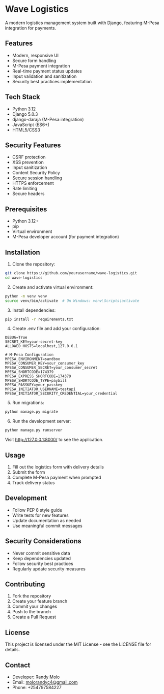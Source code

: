 # Wave Logistics

A modern logistics management system built with Django, featuring M-Pesa integration for payments.

## Features

- Modern, responsive UI
- Secure form handling
- M-Pesa payment integration
- Real-time payment status updates
- Input validation and sanitization
- Security best practices implementation

## Tech Stack

- Python 3.12
- Django 5.0.3
- django-daraja (M-Pesa integration)
- JavaScript (ES6+)
- HTML5/CSS3

## Security Features

- CSRF protection
- XSS prevention
- Input sanitization
- Content Security Policy
- Secure session handling
- HTTPS enforcement
- Rate limiting
- Secure headers

## Prerequisites

- Python 3.12+
- pip
- Virtual environment
- M-Pesa developer account (for payment integration)

## Installation

1. Clone the repository:
```bash
git clone https://github.com/yourusername/wave-logistics.git
cd wave-logistics
```

2. Create and activate virtual environment:
```bash
python -m venv venv
source venv/bin/activate  # On Windows: venv\Scripts\activate
```

3. Install dependencies:
```bash
pip install -r requirements.txt
```

4. Create .env file and add your configuration:
```env
DEBUG=True
SECRET_KEY=your-secret-key
ALLOWED_HOSTS=localhost,127.0.0.1

# M-Pesa Configuration
MPESA_ENVIRONMENT=sandbox
MPESA_CONSUMER_KEY=your_consumer_key
MPESA_CONSUMER_SECRET=your_consumer_secret
MPESA_SHORTCODE=174379
MPESA_EXPRESS_SHORTCODE=174379
MPESA_SHORTCODE_TYPE=paybill
MPESA_PASSKEY=your_passkey
MPESA_INITIATOR_USERNAME=testapi
MPESA_INITIATOR_SECURITY_CREDENTIAL=your_credential
```

5. Run migrations:
```bash
python manage.py migrate
```

6. Run the development server:
```bash
python manage.py runserver
```

Visit http://127.0.0.1:8000/ to see the application.

## Usage

1. Fill out the logistics form with delivery details
2. Submit the form
3. Complete M-Pesa payment when prompted
4. Track delivery status

## Development

- Follow PEP 8 style guide
- Write tests for new features
- Update documentation as needed
- Use meaningful commit messages

## Security Considerations

- Never commit sensitive data
- Keep dependencies updated
- Follow security best practices
- Regularly update security measures

## Contributing

1. Fork the repository
2. Create your feature branch
3. Commit your changes
4. Push to the branch
5. Create a Pull Request

## License

This project is licensed under the MIT License - see the LICENSE file for details.

## Contact

- Developer: Randy Molo
- Email: molorandyc4@gmail.com
- Phone: +254797584227 